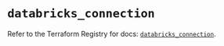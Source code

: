# `databricks_connection`

Refer to the Terraform Registry for docs: [`databricks_connection`](https://registry.terraform.io/providers/databricks/databricks/1.91.0/docs/resources/connection).
